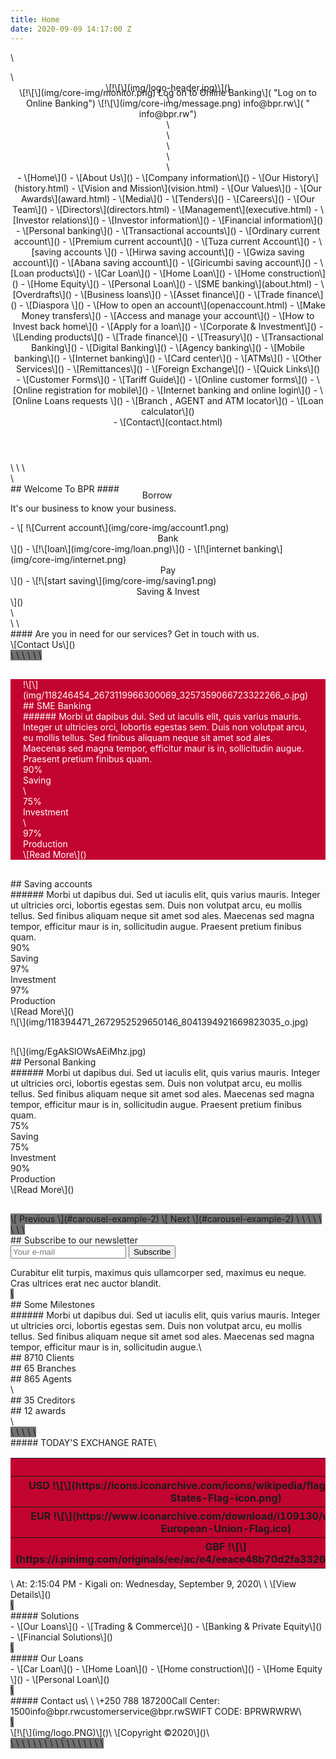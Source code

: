 ```yaml
---
title: Home
date: 2020-09-09 14:17:00 Z
---
```


\
 <div class="preloader d-flex align-items-center justify-content-center"> <div class="lds-ellipsis"> <div></div> <div></div> <div></div> <div></div> </div> </div>\
 <header class="header-area"> <div class="top-header-area"> <div class="container h-100"> <div class="row h-100 align-items-center"> <div class="col-12 d-flex justify-content-between"> <div class="logo"> \[!\[\](img/logo-header.jpg)\]() </div>\
 <div class="top-contact-info d-flex align-items-center" style="margin-top: -5%;"> \[!\[\](img/core-img/monitor.png) <span>Log on to Online Banking</span>\]( "Log on to Online Banking") \[!\[\](img/core-img/message.png) <span> info@bpr.rw</span>\]( " info@bpr.rw") </div> </div> </div> </div> </div>\
 <div class="credit-main-menu" id="sticker"> <div class="classy-nav-container breakpoint-off"> <div class="container"> <nav class="classy-navbar justify-content-between" id="creditNav">\
 <div class="classy-navbar-toggler"> <span class="navbarToggler"><span></span><span></span><span></span></span> </div>\
 <div class="classy-menu">\
 <div class="classycloseIcon"> <div class="cross-wrap"><span class="top"></span><span class="bottom"></span></div> </div>\
 <div class="classynav"> - \[Home\]() - \[About Us\]() - \[Company information\]() - \[Our History\](history.html) - \[Vision and Mission\](vision.html) - \[Our Values\]() - \[Our Awards\](award.html) - \[Media\]() - \[Tenders\]() - \[Careers\]() - \[Our Team\]() - \[Directors\](directors.html) - \[Management\](executive.html) - \[Investor relations\]() - \[Investor information\]() - \[Financial information\]() - \[Personal banking\]() - \[Transactional accounts\]() - \[Ordinary current account\]() - \[Premium current account\]() - \[Tuza current Account\]() - \[saving accounts \]() - \[Hirwa saving account\]() - \[Gwiza saving account\]() - \[Abana saving account\]() - \[Giricumbi saving account\]() - \[Loan products\]() - \[Car Loan\]() - \[Home Loan\]() - \[Home construction\]() - \[Home Equity\]() - \[Personal Loan\]() - \[SME banking\](about.html) - \[Overdrafts\]() - \[Business loans\]() - \[Asset finance\]() - \[Trade finance\]() - \[Diaspora \]() - \[How to open an account\](openaccount.html) - \[Make Money transfers\]() - \[Access and manage your account\]() - \[How to Invest back home\]() - \[Apply for a loan\]() - \[Corporate &amp; Investment\]() - \[Lending products\]() - \[Trade finance\]() - \[Treasury\]() - \[Transactional Banking\]() - \[Digital Banking\]() - \[Agency banking\]() - \[Mobile banking\]() - \[Internet banking\]() - \[Card center\]() - \[ATMs\]() - \[Other Services\]() - \[Remittances\]() - \[Foreign Exchange\]() - \[Quick Links\]() <div class="megamenu"> - \[Customer Forms\]() - \[Tariff Guide\]() - \[Online customer forms\]() - \[Online registration for mobile\]() - \[Internet banking and online login\]() - \[Online Loans requests \]() - \[Branch , AGENT and ATM locator\]() - \[Loan calculator\]() </div> - \[Contact\](contact.html) </div> </div> </nav> </div> </div> </div></header>\
\
\
 <div class="hero-area"> <div class="hero-slideshow owl-carousel">\
 <div class="single-slide bg-img"> <div class="slide-bg-img bg-img bg-overlay" style="background-image: url(&quot;img/bg-img/slide0.jpg&quot;);"></div> <div class="container h-100"> <div class="row h-100 align-items-center justify-content-center"> <div class="col-12 col-lg-9"> <div class="welcome-text text-center"> ## Welcome To BPR #### <p data-animation="fadeInUp" data-delay="500ms">It's our business to know your business.</p> - \[ !\[Current account\](img/core-img/account1.png)<center>Bank</center>\]() - \[!\[loan\](img/core-img/loan.png)<span style="position: absolute; margin-top: -9%; margin-left: -5%;">Borrow</span>\]() - \[!\[internet banking\](img/core-img/internet.png)<center>Pay</center>\]() - \[!\[start saving\](img/core-img/saving1.png)<center>Saving &amp; Invest</center>\]() </div> </div> </div> </div> <div class="slide-du-indicator"></div> </div>\
 </div> </div>\
\
<sectionclass="cta-2-area wow fadeInUp"data-wow-delay="100ms"style="background-color: rgb(112, 114, 113);"><divclass="container"><divclass="row"><divclass="col-12"> <div class="cta-content d-flex flex-wrap align-items-center justify-content-between"> <div class="cta-text"> #### Are you in need for our services? Get in touch with us. </div> <div class="cta-btn"> \[Contact Us\]() </div> </div> </div> </div> </div></section>\
\
\
\
\
\
 <div id="carousel-example-2" class="carousel slide carousel-fade z-depth-1-half" data-ride="carousel"> <div class="carousel-inner" style="background-color: rgb(194, 4, 48); background-image: initial; padding-top: 0; padding-right: 20px; padding-bottom: 0; padding-left: 20px; color: rgb(255, 255, 255);" role="listbox"> <div class="carousel-item active"> <div class="view"> <div class="row" style="margin-top: 30px !important; margin-bottom: 30px !important;"> <div class="col-lg-6 corona">!\[\](img/118246454_2673119966300069_3257359066723322266_o.jpg)</div><divclass="col-lg-6 cta-content"> <div class="section-heading white"> <div class="line"></div> ## SME Banking </div> ###### Morbi ut dapibus dui. Sed ut iaculis elit, quis varius mauris. Integer ut ultricies orci, lobortis egestas sem. Duis non volutpat arcu, eu mollis tellus. Sed finibus aliquam neque sit amet sod ales. Maecenas sed magna tempor, efficitur maur is in, sollicitudin augue. Praesent pretium finibus quam. <div class="d-flex flex-wrap mt-50"> <div style="color: white !important;" class="single-skils-area mb-70 mr-5"> <div id="circle" class="circle" data-value="0.90"> <div class="skills-text"> <span>90%</span> </div> </div> Saving </div>\
 <div style="color: white !important;" class="single-skils-area mb-70 mr-5"> <div id="circle2" class="circle" data-value="0.75"> <div class="skills-text"> <span>75%</span> </div> </div> Investment </div>\
 <div style="color: white !important;" class="single-skils-area mb-70"> <div id="circle3" class="circle" data-value="0.97"> <div class="skills-text"> <span>97%</span> </div> </div> Production </div> </div> \[Read More\]() </div> </div> </div> </div><divclass="carousel-item"><divclass="view"><divclass="row"style="margin-top: 30px !important; margin-bottom: 30px !important;"><divclass="col-lg-6 cta-content"> <div class="section-heading white"> <div class="line"></div> ## Saving accounts </div> ###### Morbi ut dapibus dui. Sed ut iaculis elit, quis varius mauris. Integer ut ultricies orci, lobortis egestas sem. Duis non volutpat arcu, eu mollis tellus. Sed finibus aliquam neque sit amet sod ales. Maecenas sed magna tempor, efficitur maur is in, sollicitudin augue. Praesent pretium finibus quam. <div class="col-12"> <div class="our-skills-area"> <div class="row"> <div class="col-12 col-sm-4 col-lg-2"> <div class="single-skils-area mb-70"> <div id="circle4" class="circle" data-value="0.90"> <div class="skills-text"> <span>90%</span> </div> </div> Saving </div> </div> <div class="col-12 col-sm-4 col-lg-2"> <div class="single-skils-area mb-70"> <div id="circle6" class="circle" data-value="0.97"> <div class="skills-text"> <span>97%</span> </div> </div> Investment </div> </div> <div class="col-12 col-sm-4 col-lg-2"> <div class="single-skils-area mb-70"> <div id="circle9" class="circle" data-value="0.97"> <div class="skills-text"> <span>97%</span> </div> </div> Production </div> </div> </div> </div> </div> \[Read More\]() </div> <div class="col-lg-6 corona">!\[\](img/118394471_2672952529650146_8041394921669823035_o.jpg)</div> </div> </div> </div> <div class="carousel-item"> <div class="view"> <div class="row" style="margin-top: 30px !important; margin-bottom: 30px !important;"> <div class="col-lg-6 corona">!\[\](img/EgAkSlOWsAEiMhz.jpg)</div><divclass="col-lg-6 cta-content"> <div class="section-heading white"> <div class="line"></div> ## Personal Banking </div> ###### Morbi ut dapibus dui. Sed ut iaculis elit, quis varius mauris. Integer ut ultricies orci, lobortis egestas sem. Duis non volutpat arcu, eu mollis tellus. Sed finibus aliquam neque sit amet sod ales. Maecenas sed magna tempor, efficitur maur is in, sollicitudin augue. Praesent pretium finibus quam. <div class="col-12"> <div class="our-skills-area"> <div class="row"> <div class="col-12 col-sm-4 col-lg-2"> <div class="single-skils-area mb-70"> <div id="circle5" class="circle" data-value="0.75"> <div class="skills-text"> <span>75%</span> </div> </div> Saving </div> </div> <div class="col-12 col-sm-4 col-lg-2"> <div class="single-skils-area mb-70"> <div id="circle8" class="circle" data-value="0.75"> <div class="skills-text"> <span>75%</span> </div> </div> Investment </div> </div> <div class="col-12 col-sm-4 col-lg-2"> <div class="single-skils-area mb-70"> <div id="circle7" class="circle" data-value="0.90"> <div class="skills-text"> <span>90%</span> </div> </div> Production </div> </div> </div> </div> </div> \[Read More\]() </div> </div> </div> </div> </div> \[ <span class="carousel-control-prev-icon" aria-hidden="true"></span> <span class="sr-only">Previous</span> \](#carousel-example-2) \[ <span class="carousel-control-next-icon" aria-hidden="true"></span> <span class="sr-only">Next</span> \](#carousel-example-2) </div>\
\
\
\
\
\
\
\
 <section class="newsletter-area section-padding-100 bg-img jarallax" style="background-image: url(&quot;img/core-img/sub.jpg&quot;);"> <div class="container"> <div class="row justify-content-center"> <div class="col-12 col-sm-10 col-lg-8"> <div class="nl-content text-center"> ## Subscribe to our newsletter <form action="#" method="post"> <input type="email" name="nl-email" id="nlemail" placeholder="Your e-mail"> <button type="submit">Subscribe</button> </form> Curabitur elit turpis, maximus quis ullamcorper sed, maximus eu neque. Cras ultrices erat nec auctor blandit. </div> </div> </div> </div> </section>\
<sectionclass="cta-area d-flex flex-wrap"> <div class="cta-content"> <div class="section-heading white"> <div class="line"></div> ## Some Milestones </div> ###### Morbi ut dapibus dui. Sed ut iaculis elit, quis varius mauris. Integer ut ultricies orci, lobortis egestas sem. Duis non volutpat arcu, eu mollis tellus. Sed finibus aliquam neque sit amet sod ales. Maecenas sed magna tempor, efficitur maur is in, sollicitudin augue.\
 <div class="d-flex flex-wrap align-items-center justify-content-between"> <div class="single-cool-fact white d-flex align-items-center mt-50"> <div class="scf-icon mr-15"> <i class="icon-piggy-bank"></i> </div> <div class="scf-text"> ## <span class="counter">8710</span> Clients </div> </div> <div class="single-cool-fact white d-flex align-items-center mt-50"> <div class="scf-icon mr-15"> <i class="icon-profits"></i> </div> <div class="scf-text"> ## <span class="counter">65</span> Branches </div> </div> <div class="single-cool-fact white d-flex align-items-center mt-50"> <div class="scf-icon mr-15"> <i class="icon-smartphone-1"></i> </div> <div class="scf-text"> ## <span class="counter">865</span> Agents </div> </div>\
 <div class="single-cool-fact white d-flex align-items-center mt-50"> <div class="scf-icon mr-15"> <i class="icon-coin"></i> </div> <div class="scf-text"> ## <span class="counter">35</span> Creditors </div> </div> <div class="single-cool-fact white d-flex align-items-center mt-50"> <div class="scf-icon mr-15"> <i class="icon-diamond"></i> </div> <div class="scf-text"> ## <span class="counter">12</span> awards </div> </div>\
 </div> </div> <div class="cta-thumbnail bg-img jarallax" style="background-image: url(&quot;img/bg-img/award.png&quot;);"></div></section>\
\
\
\
<footerclass="footer-area section-padding-100-0"style="background-color: rgb(112, 114, 113);"><divclass="container"><divclass="row">\
 <div class="col-12 col-sm-6 col-lg-3"> <div class="single-footer-widget mb-100"> ##### TODAY'S EXCHANGE RATE\
 <table class="table table-striped" style="background-color: rgb(194, 4, 48);"> <thead> <tr> <th scope="col"></th> <th scope="col">Buy</th> <th scope="col">Sell</th> </tr> </thead> <tbody> <tr> <th scope="row">USD !\[\](https://icons.iconarchive.com/icons/wikipedia/flags/1024/US-United-States-Flag-icon.png)</th> <td>950.5</td> <td>970</td> </tr> <tr> <th scope="row">EUR !\[\](https://www.iconarchive.com/download/i109130/wikipedia/flags/EU-European-Union-Flag.ico)</th> <td>1089</td> <td>1184</td> </tr> <tr> <th scope="row">GBF !\[\](https://i.pinimg.com/originals/ee/ac/e4/eeace48b70d2fa33265f30d88eddcee7.png)</th> <td>1204</td> <td>1320</td> </tr> </tbody> </table>\
 At: <span id="hourtime">2:15:04 PM</span> - Kigali on: <span id="datetime">Wednesday, September 9, 2020</span>\
\
 \[View Details\]() </div> </div>\
 <div class="col-12 col-sm-6 col-lg-3"> <div class="single-footer-widget mb-100"> ##### Solutions <nav> - \[Our Loans\]() - \[Trading &amp; Commerce\]() - \[Banking &amp; Private Equity\]() - \[Financial Solutions\]() </nav> </div> </div>\
 <div class="col-12 col-sm-6 col-lg-3"> <div class="single-footer-widget mb-100"> ##### Our Loans <nav> - \[Car Loan\]() - \[Home Loan\]() - \[Home construction\]() - \[Home Equity \]() - \[Personal Loan\]() </nav> </div> </div>\
 <div class="col-12 col-sm-6 col-lg-3"> <div class="single-footer-widget mb-100"> ##### Contact us\
\
<prestyle="font-size: 14px; color: white;">\+250 788 187200Call Center: 1500info@bpr.rwcustomerservice@bpr.rwSWIFT CODE: BPRWRWRW</pre>\
 </div> </div> </div> </div>\
 <div class="copywrite-area"> <div class="container"> <div class="row"> <div class="col-12"> <div class="copywrite-content d-flex flex-wrap justify-content-between align-items-center"> \[!\[\](img/logo.PNG)\]()\
 \[Copyright ©2020\]()\
 </div> </div> </div> </div> </div></footer>\
\
\
\
\
\
\
\
\
\
\
\
\
\
\
\
\
